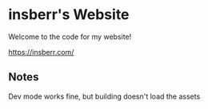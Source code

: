 # insberr's Website

Welcome to the code for my website!

https://insberr.com/

## Notes
Dev mode works fine, but building doesn't load the assets
